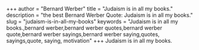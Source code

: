 +++
author = "Bernard Werber"
title = "Judaism is in all my books."
description = "the best Bernard Werber Quote: Judaism is in all my books."
slug = "judaism-is-in-all-my-books"
keywords = "Judaism is in all my books.,bernard werber,bernard werber quotes,bernard werber quote,bernard werber sayings,bernard werber saying,quotes, sayings,quote, saying, motivation"
+++
Judaism is in all my books.
